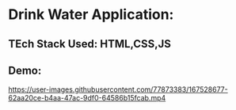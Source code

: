 # Drink Water Application: 
## TEch Stack Used: HTML,CSS,JS

## Demo:


https://user-images.githubusercontent.com/77873383/167528677-62aa20ce-b4aa-47ac-9df0-64586b15fcab.mp4

